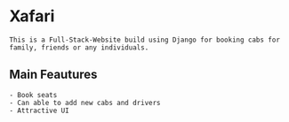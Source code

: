 # Xafari
    This is a Full-Stack-Website build using Django for booking cabs for family, friends or any individuals.

## Main Feautures
    - Book seats
    - Can able to add new cabs and drivers
    - Attractive UI
